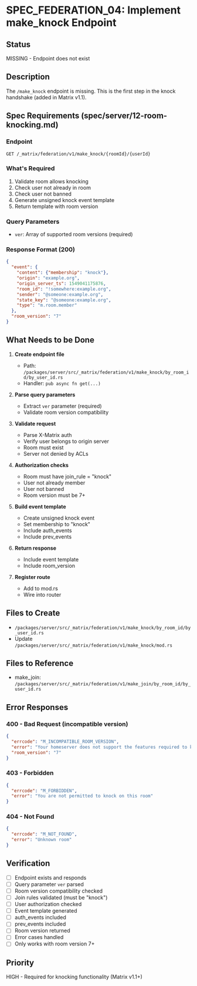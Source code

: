 # SPEC_FEDERATION_04: Implement make_knock Endpoint

## Status  
MISSING - Endpoint does not exist

## Description
The `/make_knock` endpoint is missing. This is the first step in the knock handshake (added in Matrix v1.1).

## Spec Requirements (spec/server/12-room-knocking.md)

### Endpoint
`GET /_matrix/federation/v1/make_knock/{roomId}/{userId}`

### What's Required
1. Validate room allows knocking
2. Check user not already in room
3. Check user not banned
4. Generate unsigned knock event template
5. Return template with room version

### Query Parameters
- `ver`: Array of supported room versions (required)

### Response Format (200)
```json
{
  "event": {
    "content": {"membership": "knock"},
    "origin": "example.org",
    "origin_server_ts": 1549041175876,
    "room_id": "!somewhere:example.org",
    "sender": "@someone:example.org",
    "state_key": "@someone:example.org",
    "type": "m.room.member"
  },
  "room_version": "7"
}
```

## What Needs to be Done

1. **Create endpoint file**
   - Path: `/packages/server/src/_matrix/federation/v1/make_knock/by_room_id/by_user_id.rs`
   - Handler: `pub async fn get(...)`

2. **Parse query parameters**
   - Extract `ver` parameter (required)
   - Validate room version compatibility

3. **Validate request**
   - Parse X-Matrix auth
   - Verify user belongs to origin server
   - Room must exist
   - Server not denied by ACLs

4. **Authorization checks**
   - Room must have join_rule = "knock"  
   - User not already member
   - User not banned
   - Room version must be 7+

5. **Build event template**
   - Create unsigned knock event
   - Set membership to "knock"
   - Include auth_events
   - Include prev_events

6. **Return response**
   - Include event template
   - Include room_version

7. **Register route**
   - Add to mod.rs
   - Wire into router

## Files to Create
- `/packages/server/src/_matrix/federation/v1/make_knock/by_room_id/by_user_id.rs`
- Update `/packages/server/src/_matrix/federation/v1/make_knock/mod.rs`

## Files to Reference
- make_join: `/packages/server/src/_matrix/federation/v1/make_join/by_room_id/by_user_id.rs`

## Error Responses

### 400 - Bad Request (incompatible version)
```json
{
  "errcode": "M_INCOMPATIBLE_ROOM_VERSION",
  "error": "Your homeserver does not support the features required to knock on this room",
  "room_version": "7"
}
```

### 403 - Forbidden
```json
{
  "errcode": "M_FORBIDDEN",
  "error": "You are not permitted to knock on this room"
}
```

### 404 - Not Found
```json
{
  "errcode": "M_NOT_FOUND",  
  "error": "Unknown room"
}
```

## Verification
- [ ] Endpoint exists and responds
- [ ] Query parameter `ver` parsed
- [ ] Room version compatibility checked
- [ ] Join rules validated (must be "knock")
- [ ] User authorization checked
- [ ] Event template generated
- [ ] auth_events included
- [ ] prev_events included
- [ ] Room version returned
- [ ] Error cases handled
- [ ] Only works with room version 7+

## Priority
HIGH - Required for knocking functionality (Matrix v1.1+)
